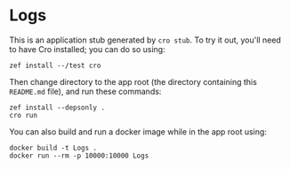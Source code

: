 # Logs

This is an application stub generated by `cro stub`.  To try it out,
you'll need to have Cro installed; you can do so using:

```
zef install --/test cro
```

Then change directory to the app root (the directory containing this
`README.md` file), and run these commands:

```
zef install --depsonly .
cro run
```

You can also build and run a docker image while in the app root using:

```
docker build -t Logs .
docker run --rm -p 10000:10000 Logs
```
